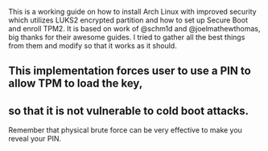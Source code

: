 This is a working guide on how to install Arch Linux with improved security which utilizes 
LUKS2 encrypted partition and how to set up Secure Boot and enroll TPM2. 
It is based on work of @schm1d and @joelmathewthomas, big thanks for their awesome guides. 
I tried to gather all the best things from them and modify so that it works as it should.

## This implementation forces user to use a PIN to allow TPM to load the key, 
## so that it is not vulnerable to cold boot attacks. 
Remember that physical brute force can be very effective to make you reveal your PIN.


